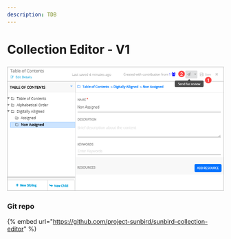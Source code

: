 ```yaml
---
description: TDB
---
```


# Collection Editor - V1

### ![](<../../../../.gitbook/assets/image (1).png>)

### Git repo

{% embed url="https://github.com/project-sunbird/sunbird-collection-editor" %}

